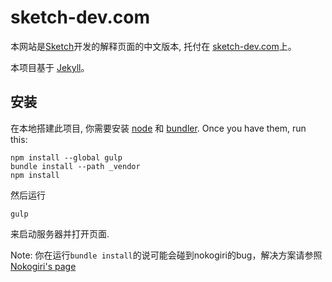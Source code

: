 # sketch-dev.com

本网站是[Sketch](http://sketchapp.com)开发的解释页面的中文版本, 托付在 [sketch-dev.com](http://sketch-dev.com)上。

本项目基于 [Jekyll](http://jekyllrb.com)。

## 安装

在本地搭建此项目, 你需要安装 [node](https://nodejs.org/en/) 和 [bundler](http://bundler.io). Once you have them, run this:

```
npm install --global gulp
bundle install --path _vendor
npm install
```

然后运行

```
gulp
```

来启动服务器并打开页面.

Note: 你在运行`bundle install`的说可能会碰到nokogiri的bug，解决方案请参照 [Nokogiri's page](http://www.nokogiri.org/tutorials/installing_nokogiri.html#mac_os_x)
